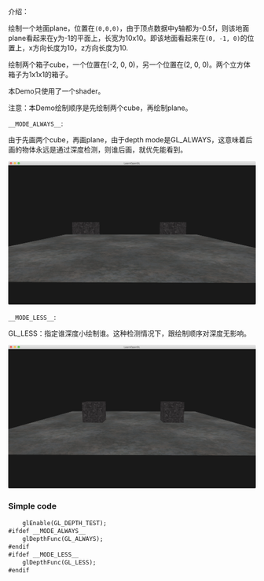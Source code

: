 介绍：

绘制一个地面plane，位置在`(0,0,0)`，由于顶点数据中y轴都为-0.5f，则该地面plane看起来在y为-1的平面上，长宽为10x10。即该地面看起来在`(0, -1, 0)`的位置上，x方向长度为10，z方向长度为10.

绘制两个箱子cube，一个位置在(-2, 0, 0)，另一个位置在(2, 0, 0)。两个立方体箱子为1x1x1的箱子。

本Demo只使用了一个shader。

注意：本Demo绘制顺序是先绘制两个cube，再绘制plane。

`__MODE_ALWAYS__`:

由于先画两个cube，再画plane，由于depth mode是GL_ALWAYS，这意味着后画的物体永远是通过深度检测，则谁后画，就优先能看到。

![image-20190223102034206](result_always.jpg)



`__MODE_LESS__`:

GL_LESS：指定谁深度小绘制谁。这种检测情况下，跟绘制顺序对深度无影响。

![image-20190223102347027](result_less.jpg)



### Simple code

```
    glEnable(GL_DEPTH_TEST);
#ifdef __MODE_ALWAYS__
    glDepthFunc(GL_ALWAYS);
#endif
#ifdef __MODE_LESS__
    glDepthFunc(GL_LESS);
#endif

```

